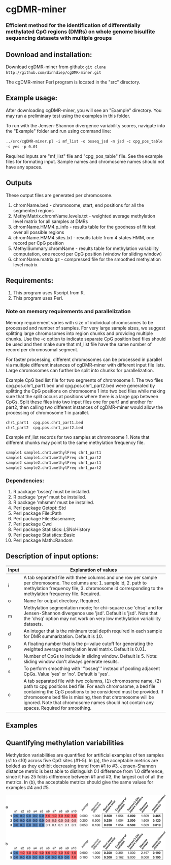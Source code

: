 # cgDMR-miner
### Efficient method for the identification of differentially methylated CpG regions (DMRs) on whole genome bisulfite sequencing datasets with multiple groups


## Download and installation:

Download cgDMR-miner from github: 
`git clone http://github.com/dinhdiep/cgDMR-miner.git`

The cgDMR-miner Perl program is located in the "src" directory. 


## Example usage: 

After downloading cgDMR-miner, you will see an "Example" directory. You may run a preliminary test using the examples in this folder.

To run with the Jensen-Shannon divergence variability scores, navigate into the "Example" folder and run using command line:

`../src/cgDMR-miner.pl -i mf_list -o bsseq_jsd -m jsd -c cpg_pos_table -s yes -p 0.01`

Required inputs are "mf_list" file and "cpg_pos_table" file. See the example files for formating input. Sample names and chromosome names should not have any spaces.

## Outputs

These output files are generated per chromosome.

1. chromName.bed - chromosome, start, end positions for all the segmented regions
2. MethylMatrix.chromName.levels.txt - weighted average methylation level matrix for all samples at DMRs
3. chromName.HMM4.p_info - results table for the goodness of fit test over all possible regions
4. chromName.HMM4.sites.txt - results table from 4 states HMM, one record per CpG position
5. MethylSummary.chromName - results table for methylation variability computation, one record per CpG position (window for sliding window)
6. chromName.matrix.gz - compressed file for the smoothed methylation level matrix

## Requirements:

1. This program uses Rscript from R.
2. This program uses Perl.

### Note on memory requirements and parallelization

Memory requirement varies with size of individual chromosomes to be processed and number of samples. For very large sample sizes, we suggest splitting large chromosomes into region chunks and providing multiple chunks. Use the -c option to indicate separate CpG position bed files should be used and then make sure that mf_list file have the same number of record per chromosomal segment.

For faster processing, different chromosomes can be processed in parallel via multiple different instances of cgDMR-miner with different input file lists. Large chromosomes can further be split into chunks for parallelization. 

Example CpG bed list file for two segments of chromosome 1. The two files cpg.pos.chr1_part1.bed and cpg.pos.chr1_part2.bed were generated by splitting the CpG positions on chromosome 1 into two bed files while making sure that the split occurs at positions where there is a large gap between CpGs. Split these files into two input files one for part1 and another for part2, then calling two different instances of cgDMR-miner would allow the processing of chromosome 1 in parallel.

```
chr1_part1	cpg.pos.chr1_part1.bed
chr1_part2	cpg.pos.chr1_part2.bed
```

Example mf_list records for two samples at chromosome 1. Note that different chunks may point to the same methylation frequency file.

```
sample1	sample1.chr1.methylFreq	chr1_part1
sample1 sample1.chr1.methylFreq chr1_part2
sample2 sample2.chr1.methylFreq	chr1_part1
sample2 sample2.chr1.methylFreq	chr1_part2
```

### Dependencies:

1. R package 'bsseq' must be installed.
2. R package 'pryr' must be installed.
3. R package 'mhsmm' must be installed.
4. Perl package Getopt::Std
5. Perl package File::Path
6. Perl package File::Basename;
7. Perl package Cwd
8. Perl package Statistics::LSNoHistory
9. Perl package Statistics::Basic
10. Perl package Math::Random

## Description of input options:

| Input | Explanation of values |
|----------|-------------|
| i |  A tab separated file with three columns and one row per sample per chromosome. The columns are: 1. sample id, 2. path to methylation frequency file, 3. chromosome id corresponding to the methylation frequency file. Required.|
| o | Name for output directory. Required.|
| m | Methylation segmentation mode; for chi-square use 'chsq' and for Jensen-Shannon divergence use 'jsd'. Default is 'jsd'. Note that the 'chsq' option may not work on very low methylation variability datasets.|
| d | An integer that is the minimum total depth required in each sample for DMR summarization. Default is 10.|
| p | A floating number that is the p-value cutoff for generating the weighted average methylation level matrix. Default is 0.01. |
| n | Number of CpGs to include in sliding window. Default is 5. Note: sliding window don't always generate results.|
| s | To perform smoothing with '''bsseq''' instead of pooling adjacent CpGs. Value 'yes' or 'no'. Default is 'yes'.|
| c | A tab separated file with two columns, (1) chromosome name, (2) path to cpg positions bed file. For each chromosome, a bed file containing the CpG positions to be considered must be provided. If chromosome bed file is missing, then that chromosome will be ignored. Note that chromosome names should not contain any spaces. Required for smoothing.|


## Examples



## Quantifying methylation variabilities
Methylation variabilities are quantified for artificial examples of ten samples (s1 to s10) across five CpG sites (#1-5). In (a), the acceptable metrics are bolded as they exhibit decreasing trend from #1 to #3. Jensen-Shannon distance metric is best able to distinguish 0.1 difference from 1.0 difference, since it has 25 folds difference between #1 and #3, the largest out of all the metrics. In (b), the acceptable metrics should give the same values for examples #4 and #5.

<img src="https://github.com/dinhdiep/cgDMR-miner/blob/master/img/SFigure1.jpg.jpg">

